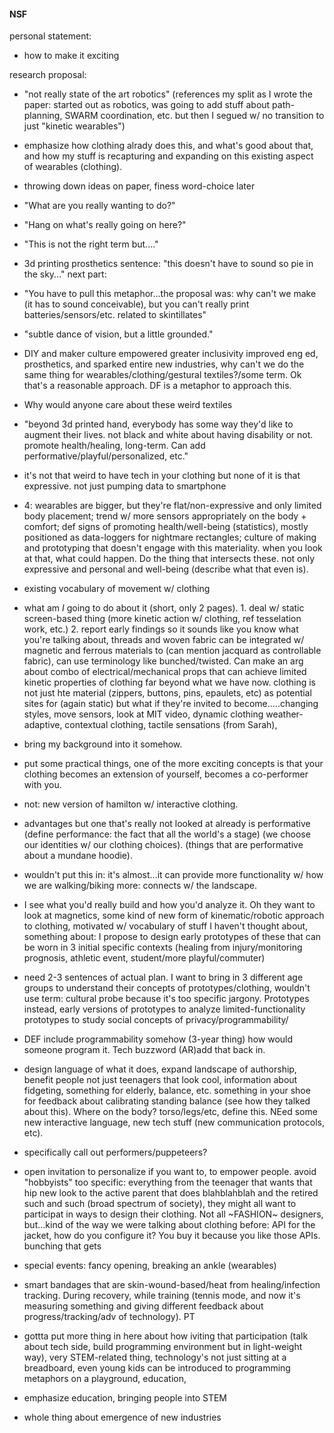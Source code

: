 #### NSF
personal statement: 
  - how to make it exciting

research proposal:
  - "not really state of the art robotics" (references my split as I wrote the paper: started out as robotics, was going to add stuff about path-planning, SWARM coordination, etc. but then I segued w/ no transition to just "kinetic wearables")
  - emphasize how clothing alrady does this, and what's good about that, and how my stuff is recapturing and expanding on this existing aspect of wearables (clothing).
  - throwing down ideas on paper, finess word-choice later
  - "What are you really wanting to do?"
  - "Hang on what's really going on here?"
  - "This is not the right term but...."
  - 3d printing prosthetics sentence: "this doesn't have to sound so pie in the sky..." next part:
  - "You have to pull this metaphor...the proposal was: why can't we make (it has to sound conceivable), but you can't really print batteries/sensors/etc. related to skintillates"
  - "subtle dance of vision, but a little grounded."
  - DIY and maker culture empowered greater inclusivity improved eng ed, prosthetics, and sparked entire new industries, why can't we do the same thing for wearables/clothing/gestural textiles?/some term. Ok that's a reasonable approach. DF is a metaphor to approach this.
  - Why would anyone care about these weird textiles
  - "beyond 3d printed hand, everybody has some way they'd like to augment their lives. not black and white about having disability or not. promote health/healing, long-term. Can add performative/playful/personalized, etc."
  - it's not that weird to have tech in your clothing but none of it is that expressive. not just pumping data to smartphone
  - 4: wearables are bigger, but they're flat/non-expressive and only limited body placement; trend w/ more sensors appropriately on the body + comfort; def signs of promoting health/well-being (statistics), mostly positioned as data-loggers for nightmare rectangles; culture of making and prototyping that doesn't engage with this materiality. when you look at that, what could happen. Do the thing that intersects these. not only expressive and personal and well-being (describe what that even is).
  - existing vocabulary of movement w/ clothing
  - what am *I* going to do about it (short, only 2 pages). 1. deal w/ static screen-based thing (more kinetic action w/ clothing, ref tesselation work, etc.) 2. report early findings so it sounds like you know what you're talking about, threads and woven fabric can be integrated w/ magnetic and ferrous materials to (can mention jacquard as controllable fabric), can use terminology like bunched/twisted. Can make an arg about combo of electrical/mechanical props that can achieve limited kinetic properties of clothing far beyond what we have now. clothing is not just hte material (zippers, buttons, pins, epaulets, etc) as potential sites for (again static) but what if they're invited to become.....changing styles, move sensors, look at MIT video, dynamic clothing weather-adaptive, contextual clothing, tactile sensations (from Sarah), 
  - bring my background into it somehow.
  - put some practical things, one of the more exciting concepts is that your clothing becomes an extension of yourself, becomes a co-performer with you.
  - not: new version of hamilton w/ interactive clothing.
  - advantages but one that's really not looked at already is performative (define performance: the fact that all the world's a stage) (we choose our identities w/ our clothing choices). (things that are performative about a mundane hoodie).
  - wouldn't put this in: it's almost...it can provide more functionality w/ how we are walking/biking more: connects w/ the landscape. 
  - I see what you'd really build and how you'd analyze it. Oh they want to look at magnetics, some kind of new form of kinematic/robotic approach to clothing, motivated w/ vocabulary of stuff I haven't thought about, something about: I propose to design early prototypes of these that can be worn in 3 initial specific contexts (healing from injury/monitoring prognosis, athletic event, student/more playful/commuter)

- need 2-3 sentences of actual plan. I want to bring in 3 different age groups to understand their concepts of prototypes/clothing, wouldn't use term: cultural probe because it's too specific jargony. Prototypes instead, early versions of prototypes to analyze limited-functionality prototypes to study social concepts of privacy/programmability/ 
- DEF include programmability somehow (3-year thing) how would someone program it. Tech buzzword (AR)add that back in.
- design language of what it does, expand landscape of authorship, benefit people not just teenagers that look cool, information about fidgeting, something for elderly, balance, etc. something in your shoe for feedback about calibrating standing balance (see how they talked about this). Where on the body? torso/legs/etc, define this. NEed some new interactive language, new tech stuff (new communication protocols, etc).

- specifically call out performers/puppeteers? 

- open invitation to personalize if you want to, to empower people. avoid "hobbyists" too specific: everything from the teenager that wants that hip new look to the active parent that does blahblahblah and the retired such and such (broad spectrum of society), they might all want to participat in ways to design their clothing. Not all ~FASHION~ designers, but...kind of the way we were talking about clothing before: API for the jacket, how do you configure it? You buy it because you like those APIs. bunching that gets 

- special events: fancy opening, breaking an ankle (wearables)
- smart bandages that are skin-wound-based/heat from healing/infection tracking. During recovery, while training (tennis mode, and now it's measuring something and giving different feedback about progress/tracking/adv of technology). PT 

- gottta put more thing in here about how iviting that participation (talk about tech side, build programming environment but in light-weight way), very STEM-related thing, technology's not just sitting at a breadboard, even young kids can be introduced to programming metaphors on a playground, education,

- emphasize education, bringing people into STEM
- whole thing about emergence of new industries




